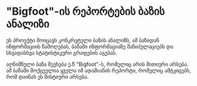 # "Bigfoot"-ის რეპორტების ბაზის ანალიზი

ეს პროექტი მოიცავს კონკრეტული ბაზის ანალიზს, ამ ბაზიდან ინფორმაციის წამოღებას, ბაზაში ინფორმაციაზე მანიპულაციებს და სხვადასხვა სტატისტიკური გრაფების აგებას.

აღნიშნული ბაზა შეეხება ე.წ "Bigfoot"-ს, რომელიც არის მითიური არსება. ამ ბაზაში მოქცეულია ყველა იმ ადამიანის რეპორტი, რომელიც ამტკიცებს, რომ დაინახ ეს მისტიური არსება.
